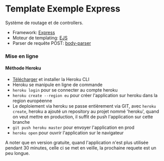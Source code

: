 # Template Exemple Express

Système de routage et de controllers.

- Framework: [Express](https://www.npmjs.com/package/express)
- Moteur de templating: [EJS](https://www.npmjs.com/package/ejs)
- Parser de requête POST: [body-parser](https://www.npmjs.com/package/body-parser)

### Mise en ligne
#### Méthode Heroku

- [Télécharger](https://devcenter.heroku.com/articles/heroku-cli#windows) et installer la Heroku CLI
- Heroku se manipule en ligne de commande
- ```heroku login``` pour se connecter au compte heroku
- ```heroku create --region eu``` pour créer l'application sur heroku dans la region européenne
- Le deploiement via heroku se passe entièrement via GIT, avec ```heroku create```, heroku a ajouté un repository au projet nommé 'heroku', quand on veut mettre en production, il suffit de push l'application sur cette branche
- ```git push heroku master``` pour envoyer l'application en prod
- ```heroku open``` pour ouvrir l'application sur le navigateur

A noter que en version gratuite, quand l'application n'est plus utilisée pendant 30 minutes, celle ci se met en veille, la prochaine requete est un peu longue.